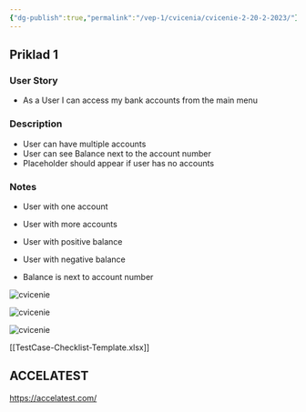 ```yaml
---
{"dg-publish":true,"permalink":"/vep-1/cvicenia/cvicenie-2-20-2-2023/"}
---
```


## Priklad 1

### User Story
-  As a User I can access my bank accounts from the main menu

### Description
- User can have multiple accounts
- User can see Balance next to the account number
- Placeholder should appear if user has no accounts

### Notes

- User with one account
- User with more accounts

- User with positive balance
- User with negative balance

- Balance is next to account number


![cvicenie](/img/user/VEP1/assets/cvicenie-1.png)

![cvicenie](/img/user/VEP1/assets/cvicenie-2.png)

![cvicenie](/img/user/VEP1/assets/cvicenie-3.png)

[[TestCase-Checklist-Template.xlsx]]

## ACCELATEST

https://accelatest.com/
